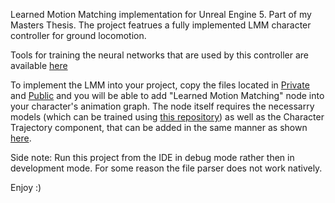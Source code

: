 Learned Motion Matching implementation for Unreal Engine 5. Part of my Masters Thesis.
The project featrues a fully implemented LMM character controller for ground locomotion.

Tools for training the neural networks that are used by this controller are available [here](https://github.com/E1P3/Learned_Motion_Matching_Training)

To implement the LMM into your project, copy the files located in [Private](https://github.com/E1P3/Learned_Motion_Matching_UE5/tree/main/Source/Testing/Private) and [Public](https://github.com/E1P3/Learned_Motion_Matching_UE5/tree/main/Source/Testing/Private) and you will be able to add "Learned Motion Matching" node into your character's animation graph. The node itself requires the necessarry models (which can be trained using [this repository](https://github.com/E1P3/Learned_Motion_Matching_Training)) as well as the Character Trajectory component, that can be added in the same manner as shown [here](https://www.youtube.com/watch?v=L2Q8C99uYuE). 

Side note: Run this project from the IDE in debug mode rather then in development mode. For some reason the file parser does not work natively.

Enjoy :)
